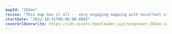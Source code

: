 ```yaml
---
mapId: "2b5ee"
review: "This map has it all -  very engaging mapping with excellent use of arcs & chains and fantastic flow and representation of the music, as well as sublime lighting, visuals, and colours! The fun factor is off the charts - 3 and a half minutes of pure joy to play:)"
startDate: "2022-10-31T00:00:00.000Z"
coverUrlOverwrite: https://cdn.assets.beatleader.xyz/songcover-2b5ee-cover.jpg
---
```


